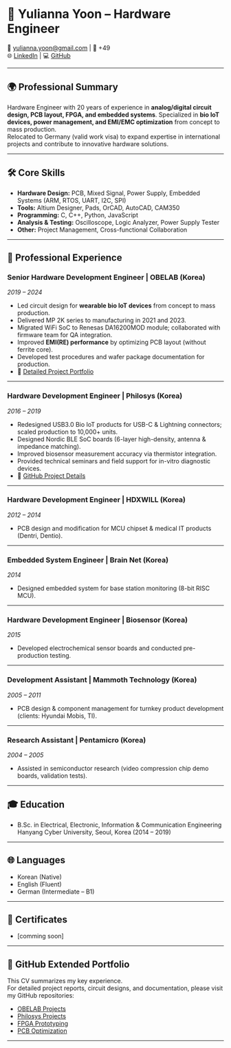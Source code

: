 # 📄 Yulianna Yoon – Hardware Engineer

📧 yulianna.yoon@gmail.com | 📱 +49   
🌐 [LinkedIn](https://linkedin.com/in/yulianna-yoon-xmars369369) | 💻 [GitHub](https://github.com/YuliannaYoon)  

---

## 🌍 Professional Summary
Hardware Engineer with 20 years of experience in **analog/digital circuit design, PCB layout, FPGA, and embedded systems**. Specialized in **bio IoT devices, power management, and EMI/EMC optimization** from concept to mass production.  
Relocated to Germany (valid work visa) to expand expertise in international projects and contribute to innovative hardware solutions.  

---

## 🛠️ Core Skills
- **Hardware Design:** PCB, Mixed Signal, Power Supply, Embedded Systems (ARM, RTOS, UART, I2C, SPI)  
- **Tools:** Altium Designer, Pads, OrCAD, AutoCAD, CAM350  
- **Programming:** C, C++, Python, JavaScript  
- **Analysis & Testing:** Oscilloscope, Logic Analyzer, Power Supply Tester  
- **Other:** Project Management, Cross-functional Collaboration  

---

## 💼 Professional Experience

### Senior Hardware Development Engineer | OBELAB (Korea)  
*2019 – 2024*  
- Led circuit design for **wearable bio IoT devices** from concept to mass production.  
- Delivered MP 2K series to manufacturing in 2021 and 2023.  
- Migrated WiFi SoC to Renesas DA16200MOD module; collaborated with firmware team for QA integration.  
- Improved **EMI(RE) performance** by optimizing PCB layout (without ferrite core).  
- Developed test procedures and wafer package documentation for production.  
- 🔗 [Detailed Project Portfolio](https://github.com/your-username/Obelab-Projects)  

---

### Hardware Development Engineer | Philosys (Korea)  
*2016 – 2019*  
- Redesigned USB3.0 Bio IoT products for USB-C & Lightning connectors; scaled production to 10,000+ units.  
- Designed Nordic BLE SoC boards (6-layer high-density, antenna & impedance matching).  
- Improved biosensor measurement accuracy via thermistor integration.  
- Provided technical seminars and field support for in-vitro diagnostic devices.  
- 🔗 [GitHub Project Details](https://github.com/your-username/Philosys-Projects)  

---

### Hardware Development Engineer | HDXWILL (Korea)  
*2012 – 2014*  
- PCB design and modification for MCU chipset & medical IT products (Dentri, Dentio).  

---

### Embedded System Engineer | Brain Net (Korea)  
*2014*  
- Designed embedded system for base station monitoring (8-bit RISC MCU).  

---

### Hardware Development Engineer | Biosensor (Korea)  
*2015*  
- Developed electrochemical sensor boards and conducted pre-production testing.  

---

### Development Assistant | Mammoth Technology (Korea)  
*2005 – 2011*  
- PCB design & component management for turnkey product development (clients: Hyundai Mobis, TI).  

---

### Research Assistant | Pentamicro (Korea)  
*2004 – 2005*  
- Assisted in semiconductor research (video compression chip demo boards, validation tests).  

---

## 🎓 Education
- B.Sc. in Electrical, Electronic, Information & Communication Engineering  
  Hanyang Cyber University, Seoul, Korea (2014 – 2019)  

---

## 🌐 Languages
- Korean (Native)  
- English (Fluent)  
- German (Intermediate – B1)  

---

## 📜 Certificates
- [comming soon]  

---

## 📂 GitHub Extended Portfolio
This CV summarizes my key experience.  
For detailed project reports, circuit designs, and documentation, please visit my GitHub repositories:

- [OBELAB Projects](https://github.com/your-username/Obelab-Projects)  
- [Philosys Projects](https://github.com/your-username/Philosys-Projects)  
- [FPGA Prototyping](https://github.com/your-username/FPGA-Prototyping)  
- [PCB Optimization](https://github.com/your-username/PCB-Optimization)  

---
